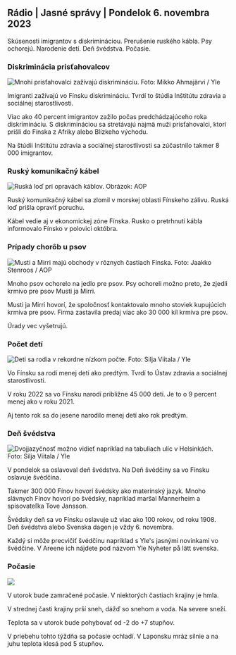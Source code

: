 ## Rádio \| Jasné správy \| Pondelok 6. novembra 2023

Skúsenosti imigrantov s diskrimináciou. Prerušenie ruského kábla. Psy ochorejú. Narodenie detí. Deň švédstva. Počasie.

### Diskriminácia prisťahovalcov

![Mnohí prisťahovalci zažívajú diskrimináciu. Foto: Mikko Ahmajärvi / Yle](https://images.cdn.yle.fi/image/upload/c_crop,h_2485,w_4419,x_0,y_114/ar_1.7777777777777777,c_fill,g_51,/02_167.0/02q_auto:eco/f_auto/fl_lossy/v1698074800/39-115894164df61298ec3e)

Imigranti zažívajú vo Fínsku diskrimináciu. Tvrdí to štúdia Inštitútu zdravia a sociálnej starostlivosti.

Viac ako 40 percent imigrantov zažilo počas predchádzajúceho roka diskrimináciu. S diskrimináciou sa stretávajú najmä muži prisťahovalci, ktorí prišli do Fínska z Afriky alebo Blízkeho východu.

Na štúdii Inštitútu zdravia a sociálnej starostlivosti sa zúčastnilo takmer 8 000 imigrantov.

### Ruský komunikačný kábel

![Ruská loď pri opravách káblov. Obrázok: AOP](https://images.cdn.yle.fi/image/upload/c_crop,h_3283,w_5838,x_0,y_380/ar_1.7777777777777777,c_fill,g_faces,h_675,wcod_01200:/f_auto/fl_lossy/v1699268142/39-11962776548c5acae94c)

Ruský komunikačný kábel sa zlomil v morskej oblasti Fínskeho zálivu. Ruská loď prišla opraviť poruchu.

Kábel vedie aj v ekonomickej zóne Fínska. Rusko o pretrhnutí kábla informovalo Fínsko v polovici októbra.

### Prípady chorôb u psov

![Musti a Mirri majú obchody v rôznych častiach Fínska. Foto: Jaakko Stenroos / AOP](https://images.cdn.yle.fi/image/upload/c_crop,h_2746,w_4883,x_0,y_452/ar_1.7777777777777777,c_fill,g_faces,/wd_160.02.02q_auto:eco/f_auto/fl_lossy/v1699194714/39-11960056547a6fe024cd)

Mnoho psov ochorelo na jedlo pre psov. Psy ochoreli možno preto, že zjedli krmivo pre psov Musti ja Mirri.

Musti ja Mirri hovorí, že spoločnosť kontaktovalo mnoho stoviek kupujúcich krmiva pre psov. Firma zastavila predaj viac ako 30 000 kíl krmiva pre psov.

Úrady vec vyšetrujú.

### Počet detí

![Deti sa rodia v rekordne nízkom počte. Foto: Silja Viitala / Yle](https://images.cdn.yle.fi/image/upload/c_crop,h_2812,w_5000,x_0,y_233/ar_1.7777777777777777,c_fill,g_faces,h_1200.0q_auto:eco/f_auto/fl_lossy/v1697805617/39-1189261653274b0907f5)

Vo Fínsku sa rodí menej detí ako predtým. Tvrdí to Ústav zdravia a sociálnej starostlivosti.

V roku 2022 sa vo Fínsku narodí približne 45 000 detí. Je to o 9 percent menej ako v roku 2021.

Aj tento rok sa do jesene narodilo menej detí ako rok predtým.

### Deň švédstva

![Dvojjazyčnosť možno vidieť napríklad na tabuliach ulíc v Helsinkách. Foto: Silja Viitala / Yle](https://images.cdn.yle.fi/image/upload/c_crop,h_2813,w_5000,x_0,y_0/ar_1.7777777777777777,c_fill,g_faces,h_1205/d_10q_auto:eco/f_auto/fl_lossy/v1615970514/39-7850546051bda715b05)

V pondelok sa oslavoval deň švédstva. Na Deň švédčiny sa vo Fínsku oslavuje švédčina.

Takmer 300 000 Fínov hovorí švédsky ako materinský jazyk. Mnoho slávnych Fínov hovorí po švédsky, napríklad maršal Mannerheim a spisovateľka Tove Jansson.

Švédsky deň sa vo Fínsku oslavuje už viac ako 100 rokov, od roku 1908. Deň švédstva alebo Svenska dagen je vždy 6. novembra.

Každý si môže precvičiť švédčinu napríklad s Yle's jasnými novinkami vo švédčine. V Areene ich nájdete pod názvom Yle Nyheter på lätt svenska.

### Počasie

![](https://images.cdn.yle.fi/image/upload/c_crop,h_1080,w_1919,x_0,y_0/ar_1.7777777777777777,c_fill,g_faces,h_auto:w_1100/dprf_auto/fl_lossy/v1699290254/39-119671665491c7602c1a)

V utorok bude zamračené počasie. V niektorých častiach krajiny je hmla.

V strednej časti krajiny prší sneh, dážď so snehom a voda. Na severe sneží.

Teplota sa v utorok bude pohybovať od -2 do +7 stupňov.

V priebehu tohto týždňa sa počasie ochladí. V Laponsku mráz silnie a na juhu teplota klesá pod 5 stupňov.